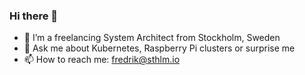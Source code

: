 ### Hi there 👋

- 🌱 I’m a freelancing System Architect from Stockholm, Sweden
- 💬 Ask me about Kubernetes, Raspberry Pi clusters or surprise me
- 📫 How to reach me: fredrik@sthlm.io
